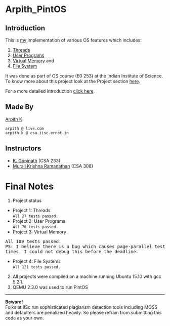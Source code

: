 # Arpith_PintOS
## Introduction

This is [my](http://arpith.xyz) implementation of various OS features which includes:

1. [Threads](http://www.scs.stanford.edu/10wi-cs140/pintos/pintos_2.html#SEC15)
2. [User Programs](http://www.scs.stanford.edu/10wi-cs140/pintos/pintos_3.html#SEC32) 
3. [Virtual Memory](http://www.scs.stanford.edu/10wi-cs140/pintos/pintos_4.html#SEC53) and
4. [File System](http://www.scs.stanford.edu/10wi-cs140/pintos/pintos_5.html#SEC75)

It was done as part of OS course (E0 253) at the Indian Institute of Science.   
To know more about this project look at the Project section [here](http://drona.csa.iisc.ernet.in/~muralikrishna/teaching/fall2015/e0253.html).

For a more detailed introduction [click here](http://www.scs.stanford.edu/10wi-cs140/pintos/pintos_1.html#SEC1).
## Made By
[Arpith K](http://arpith.xyz)
```
arpith @ live.com
arpith.k @ csa.iisc.ernet.in
```
## Instructors
* [K. Gopinath](http://drona.csa.iisc.ernet.in/~gopi/) (CSA 233)
* [Murali Krishna Ramanathan](http://www.csa.iisc.ernet.in/~muralikrishna) (CSA 308)

# Final Notes

1. Project status
 * Project 1: Threads   
```All 27 tests passed.```
 * Project 2: User Programs   
```All 76 tests passed.```
 * Project 3: Virtual Memory   
<pre>All 109 tests passed.
PS: I believe there is a bug which causes page-parallel test case to fail some
times. I could not debug this before the deadline.</pre>
 * Project 4: File Systems  
```All 121 tests passed.```
2. All projects were compiled on a machine running Ubuntu 15.10 with gcc 5.2.1. 
3. QEMU 2.3.0 was used to run PintOS

---
**Beware!**      
Folks at IISc run sophisticated plagiarism detection tools including MOSS and defaulters are penalized heavily.
So please refrain from submitting this code as your own.</pre>